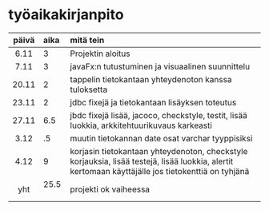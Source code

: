# työaikakirjanpito

| päivä	| aika| mitä tein	|
| :---: | :---| :----|
| 6.11  | 3   | Projektin aloitus |
| 7.11  | 3   | javaFx:n tutustuminen ja visuaalinen suunnittelu |
| 20.11 | 2   | tappelin tietokantaan yhteydenoton kanssa tuloksetta |
| 23.11 | 2   | jdbc fixejä ja tietokantaan lisäyksen toteutus |
| 27.11 | 6.5 | jbdc fixejä lisää, jacoco, checkstyle, testit, lisää luokkia, arkkitehtuurikuvaus karkeasti |
| 3.12  | .5  | muutin tietokannan date osat varchar tyyppisiksi |
| 4.12  | 9   | korjasin tietokantaan yhteydenoton, checkstyle korjauksia, lisää testejä, lisää luokkia, alertit kertomaan käyttäjälle jos tietokenttiä on tyhjänä |
| yht   | 25.5  | projekti ok vaiheessa |
